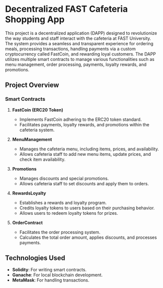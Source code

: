 # Decentralized FAST Cafeteria Shopping App
This project is a decentralized application (DAPP) designed to revolutionize the way students and staff interact with the cafeteria at FAST University. The system provides a seamless and transparent experience for ordering meals, processing transactions, handling payments via a custom cryptocurrency called FastCoin, and rewarding loyal customers. The DAPP utilizes multiple smart contracts to manage various functionalities such as menu management, order processing, payments, loyalty rewards, and promotions.

## Project Overview

### Smart Contracts

1. **FastCoin (ERC20 Token)**
   - Implements FastCoin adhering to the ERC20 token standard.
   - Facilitates payments, loyalty rewards, and promotions within the cafeteria system.

2. **MenuManagement**
   - Manages the cafeteria menu, including items, prices, and availability.
   - Allows cafeteria staff to add new menu items, update prices, and check item availability.

3. **Promotions**
   - Manages discounts and special promotions.
   - Allows cafeteria staff to set discounts and apply them to orders.

4. **RewardsLoyalty**
   - Establishes a rewards and loyalty program.
   - Credits loyalty tokens to users based on their purchasing behavior.
   - Allows users to redeem loyalty tokens for prizes.

5. **OrderContract**
   - Facilitates the order processing system.
   - Calculates the total order amount, applies discounts, and processes payments.

## Technologies Used

- **Solidity**: For writing smart contracts.
- **Ganache**: For local blockchain development.
- **MetaMask**: For handling transactions.

